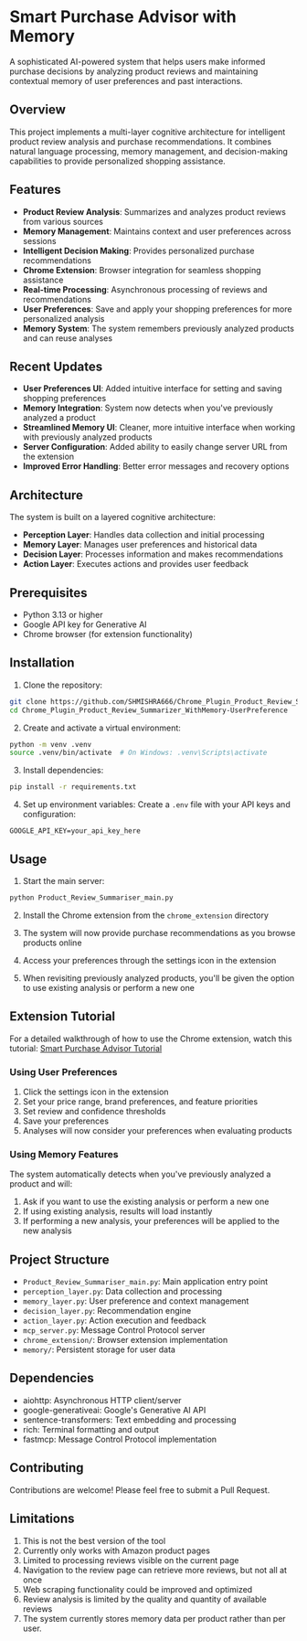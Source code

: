 # Smart Purchase Advisor with Memory

A sophisticated AI-powered system that helps users make informed purchase decisions by analyzing product reviews and maintaining contextual memory of user preferences and past interactions.

## Overview

This project implements a multi-layer cognitive architecture for intelligent product review analysis and purchase recommendations. It combines natural language processing, memory management, and decision-making capabilities to provide personalized shopping assistance.

## Features

- **Product Review Analysis**: Summarizes and analyzes product reviews from various sources
- **Memory Management**: Maintains context and user preferences across sessions
- **Intelligent Decision Making**: Provides personalized purchase recommendations
- **Chrome Extension**: Browser integration for seamless shopping assistance
- **Real-time Processing**: Asynchronous processing of reviews and recommendations
- **User Preferences**: Save and apply your shopping preferences for more personalized analysis
- **Memory System**: The system remembers previously analyzed products and can reuse analyses

## Recent Updates

- **User Preferences UI**: Added intuitive interface for setting and saving shopping preferences
- **Memory Integration**: System now detects when you've previously analyzed a product
- **Streamlined Memory UI**: Cleaner, more intuitive interface when working with previously analyzed products
- **Server Configuration**: Added ability to easily change server URL from the extension
- **Improved Error Handling**: Better error messages and recovery options

## Architecture

The system is built on a layered cognitive architecture:

- **Perception Layer**: Handles data collection and initial processing
- **Memory Layer**: Manages user preferences and historical data
- **Decision Layer**: Processes information and makes recommendations
- **Action Layer**: Executes actions and provides user feedback

## Prerequisites

- Python 3.13 or higher
- Google API key for Generative AI
- Chrome browser (for extension functionality)

## Installation

1. Clone the repository:
```bash
git clone https://github.com/SHMISHRA666/Chrome_Plugin_Product_Review_Summarizer_WithMemory-UserPreference.git
cd Chrome_Plugin_Product_Review_Summarizer_WithMemory-UserPreference
```

2. Create and activate a virtual environment:
```bash
python -m venv .venv
source .venv/bin/activate  # On Windows: .venv\Scripts\activate
```

3. Install dependencies:
```bash
pip install -r requirements.txt
```

4. Set up environment variables:
Create a `.env` file with your API keys and configuration:
```
GOOGLE_API_KEY=your_api_key_here
```

## Usage

1. Start the main server:
```bash
python Product_Review_Summariser_main.py
```

2. Install the Chrome extension from the `chrome_extension` directory

3. The system will now provide purchase recommendations as you browse products online

4. Access your preferences through the settings icon in the extension

5. When revisiting previously analyzed products, you'll be given the option to use existing analysis or perform a new one

## Extension Tutorial

For a detailed walkthrough of how to use the Chrome extension, watch this tutorial:
[Smart Purchase Advisor Tutorial](https://youtu.be/P3C4bgsFVIU)

### Using User Preferences

1. Click the settings icon in the extension
2. Set your price range, brand preferences, and feature priorities
3. Set review and confidence thresholds
4. Save your preferences
5. Analyses will now consider your preferences when evaluating products

### Using Memory Features

The system automatically detects when you've previously analyzed a product and will:
1. Ask if you want to use the existing analysis or perform a new one
2. If using existing analysis, results will load instantly
3. If performing a new analysis, your preferences will be applied to the new analysis

## Project Structure

- `Product_Review_Summariser_main.py`: Main application entry point
- `perception_layer.py`: Data collection and processing
- `memory_layer.py`: User preference and context management
- `decision_layer.py`: Recommendation engine
- `action_layer.py`: Action execution and feedback
- `mcp_server.py`: Message Control Protocol server
- `chrome_extension/`: Browser extension implementation
- `memory/`: Persistent storage for user data

## Dependencies

- aiohttp: Asynchronous HTTP client/server
- google-generativeai: Google's Generative AI API
- sentence-transformers: Text embedding and processing
- rich: Terminal formatting and output
- fastmcp: Message Control Protocol implementation

## Contributing

Contributions are welcome! Please feel free to submit a Pull Request.

## Limitations
1. This is not the best version of the tool
2. Currently only works with Amazon product pages
3. Limited to processing reviews visible on the current page
4. Navigation to the review page can retrieve more reviews, but not all at once
5. Web scraping functionality could be improved and optimized
6. Review analysis is limited by the quality and quantity of available reviews
7. The system currently stores memory data per product rather than per user.